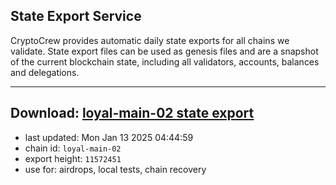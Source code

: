 ## State Export Service
CryptoCrew provides automatic daily state exports for all chains we validate. State export files can be used as genesis files and are a snapshot of the current blockchain state, including all validators, accounts, balances and delegations.

---
**Download: [loyal-main-02 state export](https://dl-eu2.ccvalidators.com/SERVICE/loyal/loyal-main-02_export_11572451.json)**
---

- last updated: Mon Jan 13 2025 04:44:59
- chain id: `loyal-main-02`
- export height: `11572451`
- use for: airdrops, local tests, chain recovery
